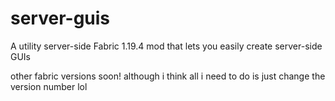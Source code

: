 # server-guis
A utility server-side Fabric 1.19.4 mod that lets you easily create server-side GUIs

other fabric versions soon! although i think all i need to do is just change the version number lol
